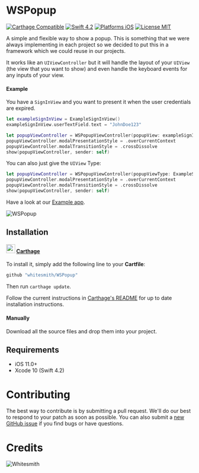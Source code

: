 # WSPopup

[![Carthage Compatible](https://img.shields.io/badge/Carthage-compatible-4BC51D.svg)](https://github.com/Carthage/Carthage)
[![Swift 4.2](https://img.shields.io/badge/Swift-4.2-orange.svg?style=flat)](https://developer.apple.com/swift/)
[![Platforms iOS](https://img.shields.io/badge/Platforms-iOS-lightgray.svg?style=flat)](http://www.apple.com/ios/)
[![License MIT](https://img.shields.io/badge/License-MIT-lightgrey.svg?style=flat)](https://opensource.org/licenses/MIT)

A simple and flexible way to show a popup. This is something that we were always implementing in each project so we decided to put this in a framework which we could reuse in our projects. 

It works like an `UIViewController` but it will handle the layout of your `UIView` (the view that you want to show) and even handle the keyboard events for any inputs of your view.

#### Example

You have a `SignInView` and you want to present it when the user credentials are expired.

``` swift
let exampleSignInView = ExampleSignInView()
exampleSignInView.userTextField.text = "JohnDoe123"

let popupViewController = WSPopupViewController(popupView: exampleSignInView)
popupViewController.modalPresentationStyle = .overCurrentContext
popupViewController.modalTransitionStyle = .crossDissolve
show(popupViewController, sender: self)
```

You can also just give the `UIView` Type:

``` swift
let popupViewController = WSPopupViewController(popupViewType: ExampleSignInView.self)
popupViewController.modalPresentationStyle = .overCurrentContext
popupViewController.modalTransitionStyle = .crossDissolve
show(popupViewController, sender: self)
```

Have a look at our [Example app](WSPopup/Example).

![WSPopup](https://media.giphy.com/media/5ZXA22kP4zh3nWehgR/giphy.gif)

## Installation

#### <img src="https://cloud.githubusercontent.com/assets/432536/5252404/443d64f4-7952-11e4-9d26-fc5cc664cb61.png" width="24" height="24"> [Carthage]

[Carthage]: https://github.com/Carthage/Carthage

To install it, simply add the following line to your **Cartfile**:

```ruby
github "whitesmith/WSPopup"
```

Then run `carthage update`.

Follow the current instructions in [Carthage's README][carthage-installation] for up to date installation instructions.

[carthage-installation]: https://github.com/Carthage/Carthage#adding-frameworks-to-an-application

#### Manually

Download all the source files and drop them into your project.

## Requirements

* iOS 11.0+
* Xcode 10 (Swift 4.2)

# Contributing

The best way to contribute is by submitting a pull request. We'll do our best to respond to your patch as soon as possible. You can also submit a [new GitHub issue](https://github.com/whitesmith/WSPopup/issues/new) if you find bugs or have questions.

# Credits
![Whitesmith](http://i.imgur.com/Si2l3kd.png)
